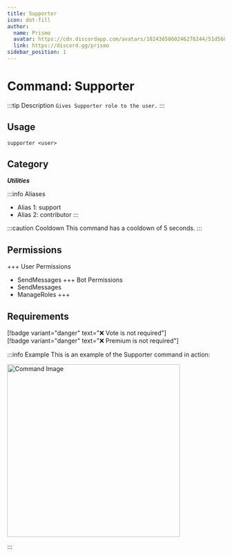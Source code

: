 ```yaml
---
title: Supporter
icon: dot-fill
author:
  name: Prismo
  avatar: https://cdn.discordapp.com/avatars/1024365860246278244/51d5603eff69376da9a21e86b07a75bd.png?size=2048
  link: https://discord.gg/prismo
sidebar_position: 1
---
```



# Command: Supporter

:::tip Description
`Gives Supporter role to the user.`
:::

## Usage

```
supporter <user>
```

## Category

_**Utilities**_

:::info Aliases
- Alias 1: support
- Alias 2: contributor
:::

:::caution Cooldown
This command has a cooldown of 5 seconds.
:::

## Permissions

+++ User Permissions
- SendMessages
+++ Bot Permissions
- SendMessages
- ManageRoles
+++

## Requirements

[!badge variant="danger" text="❌ Vote is not required"]  
[!badge variant="danger" text="❌ Premium is not required"]

:::info Example
This is an example of the Supporter command in action:

<img src="https://i.imgur.com/wIdbCuQ.png" alt="Command Image" width="400"/>

:::

